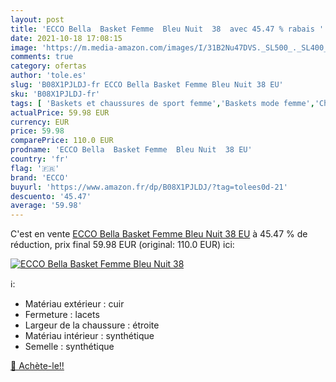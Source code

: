```yaml
---
layout: post
title: 'ECCO Bella  Basket Femme  Bleu Nuit  38  avec 45.47 % rabais '
date: 2021-10-18 17:08:15
image: 'https://m.media-amazon.com/images/I/31B2Nu47DVS._SL500_._SL400_.jpg'
comments: true
category: ofertas
author: 'tole.es'
slug: 'B08X1PJLDJ-fr ECCO Bella Basket Femme Bleu Nuit 38 EU'
sku: 'B08X1PJLDJ-fr'
tags: [ 'Baskets et chaussures de sport femme','Baskets mode femme','Chaussures','Chaussures et Sacs','Chaussures femme','ecco', ]
actualPrice: 59.98 EUR
currency: EUR
price: 59.98
comparePrice: 110.0 EUR
prodname: 'ECCO Bella  Basket Femme  Bleu Nuit  38 EU'
country: 'fr'
flag: '🇫🇷'
brand: 'ECCO'
buyurl: 'https://www.amazon.fr/dp/B08X1PJLDJ/?tag=tolees0d-21'
descuento: '45.47'
average: '59.98'
---
```


C'est en vente [ECCO Bella  Basket Femme  Bleu Nuit  38 EU](https://www.amazon.fr/dp/B08X1PJLDJ/?tag=tolees0d-21)  à  45.47 % de réduction, prix final  59.98 EUR (original: 110.0 EUR) ici:

[![ECCO Bella  Basket Femme  Bleu Nuit  38 ](https://m.media-amazon.com/images/I/31B2Nu47DVS._SL500_._SL400_.jpg)](https://www.amazon.fr/dp/B08X1PJLDJ/?tag=tolees0d-21)

ℹ️:

- Matériau extérieur : cuir
- Fermeture : lacets
- Largeur de la chaussure : étroite
- Matériau intérieur : synthétique
- Semelle : synthétique

[🛒 Achète-le!!](https://www.amazon.fr/dp/B08X1PJLDJ/?tag=tolees0d-21)
